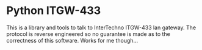 # Python ITGW-433

This is a library and tools to talk to InterTechno ITGW-433 lan gateway. The protocol is
reverse engineered so no guarantee is made as to the correctness of this software. 
Works for me though...